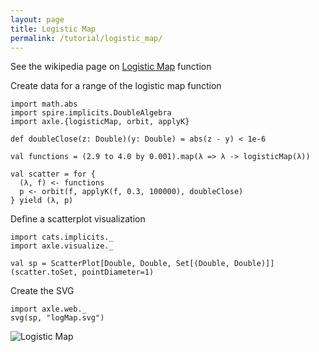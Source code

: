 ```yaml
---
layout: page
title: Logistic Map
permalink: /tutorial/logistic_map/
---
```


See the wikipedia page on [Logistic Map](https://en.wikipedia.org/wiki/Logistic_map) function

Create data for a range of the logistic map function

```tut:book
import math.abs
import spire.implicits.DoubleAlgebra
import axle.{logisticMap, orbit, applyK}

def doubleClose(z: Double)(y: Double) = abs(z - y) < 1e-6

val functions = (2.9 to 4.0 by 0.001).map(λ => λ -> logisticMap(λ))

val scatter = for {
  (λ, f) <- functions
  p <- orbit(f, applyK(f, 0.3, 100000), doubleClose)
} yield (λ, p)
```

Define a scatterplot visualization

```tut:book
import cats.implicits._
import axle.visualize._

val sp = ScatterPlot[Double, Double, Set[(Double, Double)]](scatter.toSet, pointDiameter=1)
```

Create the SVG

```tut:book
import axle.web._
svg(sp, "logMap.svg")
```

![Logistic Map](/tutorial/images/logMap.svg)
